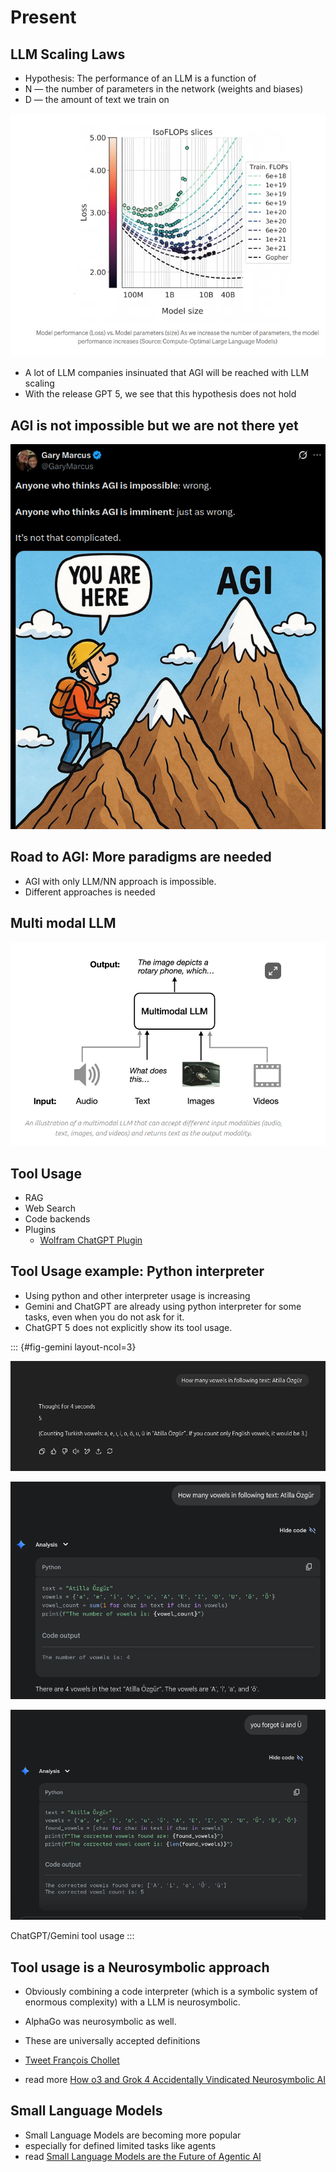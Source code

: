 

# Present

## LLM Scaling Laws

- Hypothesis: The performance of an LLM is a function of
- N — the number of parameters in the network (weights and biases)
- D — the amount of text we train on

![](../images/LLM-Scaling-Laws.png)

- A lot of LLM companies insinuated that AGI will be reached with LLM scaling
- With the release GPT 5, we see that this hypothesis does not hold


## AGI is not impossible but we are not there yet

![](../images/AGI-is-not-impossible-but-we-are-not-there-yet.png)

## Road to AGI: More paradigms are needed 

- AGI with only LLM/NN approach is impossible.
- Different approaches is needed

## Multi modal LLM

![](../images/Multimodal-LLMs.png)

## Tool Usage 

- RAG
- Web Search
- Code backends
- Plugins
	* [Wolfram ChatGPT Plugin](https://writings.stephenwolfram.com/2023/04/instant-plugins-for-chatgpt-introducing-the-wolfram-chatgpt-plugin-kit)


## Tool Usage example: Python interpreter

- Using python and other interpreter usage is increasing 
- Gemini and ChatGPT are already using python interpreter for some tasks, even when you do not ask for it.
- ChatGPT 5 does not explicitly show its tool usage.

::: {#fig-gemini layout-ncol=3}

![](../images/python-code-usage-chatgpt.png)

![](../images/python-code-usage-gemini-1.png)

![](../images/python-code-usage-gemini-2.png)

ChatGPT/Gemini tool usage
:::



## Tool usage is a Neurosymbolic approach

- Obviously combining a code interpreter (which is a symbolic system of enormous complexity) with a LLM is neurosymbolic. 
- AlphaGo was neurosymbolic as well. 
- These are universally accepted definitions

- [Tweet François Chollet](https://x.com/fchollet/status/1802785277758591054)
- read more [How o3 and Grok 4 Accidentally Vindicated Neurosymbolic AI](https://garymarcus.substack.com/p/how-o3-and-grok-4-accidentally-vindicated)

## Small Language Models 

- Small Language Models are becoming more popular
- especially for defined limited tasks like agents
- read [Small Language Models are the Future of Agentic AI](https://arxiv.org/abs/2506.02153)